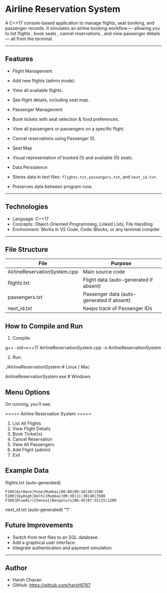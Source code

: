 

# Airline Reservation System

A C++17 console-based application to manage flights, seat booking, and passenger records.
It simulates an airline booking workflow — allowing you to  list flights ,  book seats ,  cancel reservations , and  view passenger details  — all from the terminal.

---

## Features

*  Flight Management 

  * Add new flights (admin mode).
  * View all available flights.
  * See flight details, including seat map.

*  Passenger Management 

  * Book tickets with seat selection & food preferences.
  * View all passengers or passengers on a specific flight.
  * Cancel reservations using Passenger ID.

*  Seat Map 

  * Visual representation of booked (1) and available (0) seats.

*  Data Persistence 

  * Stores data in text files: `flights.txt`, `passengers.txt`, and `next_id.txt`.
  * Preserves data between program runs.

---

## Technologies

*  Language:  C++17
*  Concepts:  Object-Oriented Programming, Linked Lists, File Handling
*  Environment:  Works in VS Code, Code::Blocks, or any terminal compiler

---

## File Structure

| File                           | Purpose                                   |
| ------------------------------ | ----------------------------------------- |
| AirlineReservationSystem.cpp   | Main source code                          |
| flights.txt                    | Flight data (auto-generated if absent)    |
| passengers.txt                 | Passenger data (auto-generated if absent) |
| next_id.txt                    | Keeps track of Passenger IDs              |



## How to Compile and Run

1. Compile: 
     

g++ -std=c++17 AirlineReservationSystem.cpp -o AirlineReservationSystem


2. Run: 


./AirlineReservationSystem    # Linux / Mac


AirlineReservationSystem.exe  # Windows



## Menu Options

On running, you’ll see:


===== Airline Reservation System =====
1. List All Flights
2. View Flight Details
3. Book Ticket(s)
4. Cancel Reservation
5. View All Passengers
6. Add Flight (admin)
7. Exit



##  Example Data

 flights.txt (auto-generated) 

```
F100|AirWave|Pune|Mumbai|08:00|09:10|30|1500
F200|SkyHigh|Delhi|Mumbai|09:30|11:30|40|3500
F300|BlueAir|Chennai|Bengaluru|06:45|07:55|25|1200
```

 next_id.txt  (auto-generated) 
"1"


##  Future Improvements

* Switch from text files to an SQL database.
* Add a graphical user interface.
* Integrate authentication and payment simulation.

---

##  Author

*  Harsh Chavan
* GitHub: https://github.com/harsh8767


